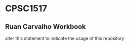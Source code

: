 # CPSC1517

## Ruan Carvalho Workbook

alter this statement to indicate the usage of this repository

